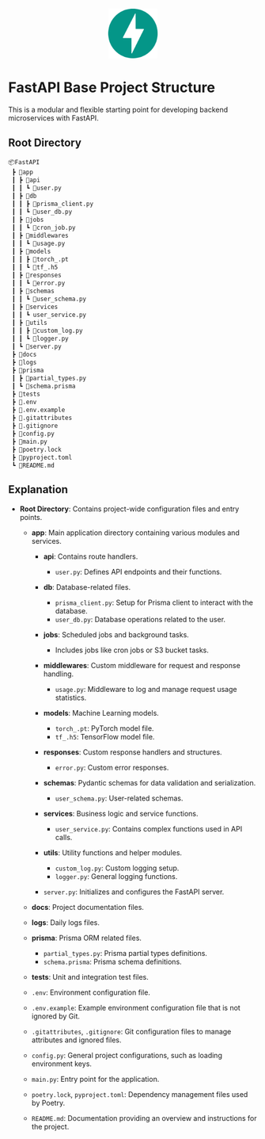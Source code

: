 <p align="center" width="100%">
  <img src="docs/fastapi.svg" alt="fastapi-logo" width="100">
</p>

# FastAPI Base Project Structure
This is a modular and flexible starting point for developing backend microservices with FastAPI.

## Root Directory

```
📦FastAPI
 ┣ 📂app
 ┃ ┣ 📂api
 ┃ ┃ ┗ 📜user.py
 ┃ ┣ 📂db
 ┃ ┃ ┣ 📜prisma_client.py
 ┃ ┃ ┗ 📜user_db.py
 ┃ ┣ 📂jobs
 ┃ ┃ ┗ 📜cron_job.py
 ┃ ┣ 📂middlewares
 ┃ ┃ ┗ 📜usage.py
 ┃ ┣ 📂models
 ┃ ┃ ┣ 📜torch_.pt
 ┃ ┃ ┗ 📜tf_.h5
 ┃ ┣ 📂responses
 ┃ ┃ ┗ 📜error.py
 ┃ ┣ 📂schemas
 ┃ ┃ ┗ 📜user_schema.py
 ┃ ┣ 📂services
 ┃ ┃ ┗ user_service.py
 ┃ ┣ 📂utils
 ┃ ┃ ┣ 📜custom_log.py
 ┃ ┃ ┗ 📜logger.py
 ┃ ┗ 📜server.py
 ┣ 📂docs
 ┣ 📂logs
 ┣ 📂prisma
 ┃ ┣ 📜partial_types.py
 ┃ ┗ 📜schema.prisma
 ┣ 📂tests
 ┣ 📜.env
 ┣ 📜.env.example
 ┣ 📜.gitattributes
 ┣ 📜.gitignore
 ┣ 📜config.py
 ┣ 📜main.py
 ┣ 📜poetry.lock
 ┣ 📜pyproject.toml
 ┗ 📜README.md
```

## Explanation

- **Root Directory**: Contains project-wide configuration files and entry points.

  - **app**: Main application directory containing various modules and services.

    - **api**: Contains route handlers.
      - `user.py`: Defines API endpoints and their functions.
    
    - **db**: Database-related files.
      - `prisma_client.py`: Setup for Prisma client to interact with the database.
      - `user_db.py`: Database operations related to the user.
    
    - **jobs**: Scheduled jobs and background tasks.
      - Includes jobs like cron jobs or S3 bucket tasks.

    - **middlewares**: Custom middleware for request and response handling.
      - `usage.py`: Middleware to log and manage request usage statistics.
    
    - **models**: Machine Learning models.
      - `torch_.pt`: PyTorch model file.
      - `tf_.h5`: TensorFlow model file.
    
    - **responses**: Custom response handlers and structures.
      - `error.py`: Custom error responses.
    
    - **schemas**: Pydantic schemas for data validation and serialization.
      - `user_schema.py`: User-related schemas.
    
    - **services**: Business logic and service functions.
      - `user_service.py`: Contains complex functions used in API calls.
    
    - **utils**: Utility functions and helper modules.
      - `custom_log.py`: Custom logging setup.
      - `logger.py`: General logging functions.
    
    - `server.py`: Initializes and configures the FastAPI server.

  - **docs**: Project documentation files.

  - **logs**: Daily logs files.

  - **prisma**: Prisma ORM related files.
    - `partial_types.py`: Prisma partial types definitions.
    - `schema.prisma`: Prisma schema definitions.

  - **tests**: Unit and integration test files.

  - `.env`: Environment configuration file.
  - `.env.example`: Example environment configuration file that is not ignored by Git.
  - `.gitattributes`, `.gitignore`: Git configuration files to manage attributes and ignored files.
  - `config.py`: General project configurations, such as loading environment keys.
  - `main.py`: Entry point for the application.
  - `poetry.lock`, `pyproject.toml`: Dependency management files used by Poetry.
  - `README.md`: Documentation providing an overview and instructions for the project.